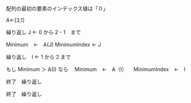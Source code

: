 配列の最初の要素のインデックス値は「０」

A←[3,1]

繰り返し J ← 0 から 2 - 1　まで

Minimum　←　A(J)
MinimumIndex  ← J

繰り返し　I ← 1 から 2 まで 

もし Minimum ＞ A(I) なら
　Minimum　←　A（I）
　MinimumIndex　←　I

終了　繰り返し

終了　繰り返し

